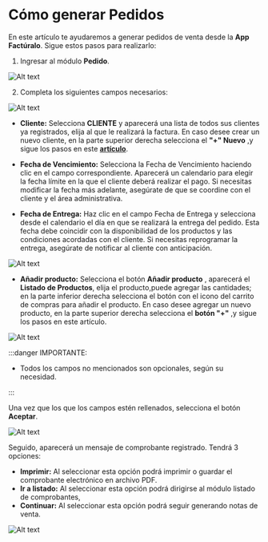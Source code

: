 # Cómo generar Pedidos

En este artículo te ayudaremos a generar pedidos de venta desde la **App Factúralo**. Sigue estos pasos para realizarlo:

1. Ingresar al módulo **Pedido**.

![Alt text](img/pedido.jpeg)

2. Completa los siguientes campos necesarios:

![Alt text](img/pedido1.jpg)

- **Cliente:** Selecciona **CLIENTE** y aparecerá una lista de todos sus clientes ya registrados, elija al que le realizará la factura. En caso desee crear un nuevo cliente, en la parte superior derecha selecciona el **"+" Nuevo** ,y sigue los pasos en este **[artículo](https://fastura.github.io/documentacion/clientes/Clientes-creacion-individual)**.

- **Fecha de Vencimiento:** Selecciona la Fecha de Vencimiento haciendo clic en el campo correspondiente. Aparecerá un calendario para elegir la fecha límite en la que el cliente deberá realizar el pago. Si necesitas modificar la fecha más adelante, asegúrate de que se coordine con el cliente y el área administrativa.

- **Fecha de Entrega:** Haz clic en el campo Fecha de Entrega y selecciona desde el calendario el día en que se realizará la entrega del pedido. Esta fecha debe coincidir con la disponibilidad de los productos y las condiciones acordadas con el cliente. Si necesitas reprogramar la entrega, asegúrate de notificar al cliente con anticipación.

![Alt text](img/app4.jpeg)

- **Añadir producto:** Selecciona el botón **Añadir producto** , aparecerá el **Listado de Productos**, elija el producto,puede agregar las cantidades; en la parte inferior derecha selecciona el botón con el icono del carrito de compras para añadir el producto. En caso desee agregar un nuevo producto, en la parte superior derecha selecciona el **botón "+"** ,y sigue los pasos en este artículo.

![Alt text](img/app6.jpeg)

:::danger IMPORTANTE:

- Todos los campos no mencionados son opcionales, según su necesidad.

:::

Una vez que los que los campos estén rellenados, selecciona el botón **Aceptar**.

![Alt text](img/pedido2.jpg)

Seguido, aparecerá un mensaje de comprobante registrado. Tendrá 3 opciones:

- **Imprimir:** Al seleccionar esta opción podrá imprimir o guardar el comprobante electrónico en archivo PDF.
- **Ir a listado:** Al seleccionar esta opción podrá dirigirse al módulo listado de comprobantes,
- **Continuar:** Al seleccionar esta opción podrá seguir generando notas de venta.

![Alt text](img/pedido3.jpg)